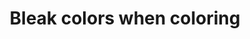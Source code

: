 ---
title: 'Bleak colors when coloring'
redirect_to:
  - 'https://discuss.pencil2d.org/t/bleak-colors-when-coloring/988'
---